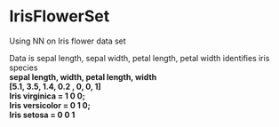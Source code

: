# IrisFlowerSet
Using NN on Iris flower data set<br> 

Data is sepal length, sepal width, petal length, petal width identifies iris species<br>
<b>sepal length, width, petal length, width<b><br>
[5.1, 3.5, 1.4, 0.2 , 0, 0, 1]<br>
Iris virginica  = 1 0 0;<br>
Iris versicolor = 0 1 0;<br>
Iris setosa     = 0 0 1
